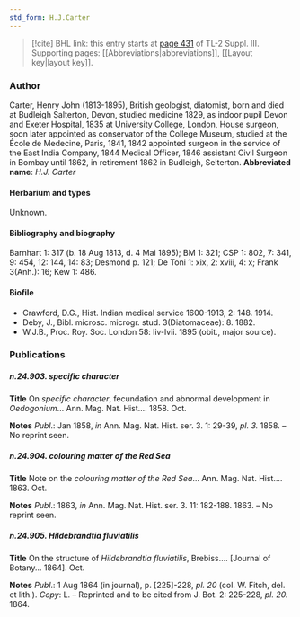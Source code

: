 ```yaml
---
std_form: H.J.Carter
---
```


> [!cite] BHL link: this entry starts at [page 431](https://www.biodiversitylibrary.org/page/33266738) of TL-2 Suppl. III.
> Supporting pages: [[Abbreviations|abbreviations]], [[Layout key|layout key]].

### Author

Carter, Henry John (1813-1895), British geologist, diatomist, born and died at Budleigh Salterton, Devon, studied medicine 1829, as indoor pupil Devon and Exeter Hospital, 1835 at University College, London, House surgeon, soon later appointed as conservator of the College Museum, studied at the École de Medecine, Paris, 1841, 1842 appointed surgeon in the service of the East India Company, 1844 Medical Officer, 1846 assistant Civil Surgeon in Bombay until 1862, in retirement 1862 in Budleigh, Selterton. 
**Abbreviated name**: *H.J. Carter*

#### Herbarium and types

Unknown.

#### Bibliography and biography

Barnhart 1: 317 (b. 18 Aug 1813, d. 4 Mai 1895); BM 1: 321; CSP 1: 802, 7: 341, 9: 454, 12: 144, 14: 83; Desmond p. 121; De Toni 1: xix, 2: xviii, 4: x; Frank 3(Anh.): 16; Kew 1: 486.

#### Biofile

- Crawford, D.G., Hist. Indian medical service 1600-1913, 2: 148. 1914.
- Deby, J., Bibl. microsc. microgr. stud. 3(Diatomaceae): 8. 1882.
- W.J.B., Proc. Roy. Soc. London 58: liv-lvii. 1895 (obit., major source).

### Publications

##### n.24.903. specific character

**Title**
On *specific character*, fecundation and abnormal development in *Oedogonium*... Ann. Mag. Nat. Hist.... 1858. Oct.

**Notes**
*Publ*.: Jan 1858, *in* Ann. Mag. Nat. Hist. ser. 3. 1: 29-39, *pl. 3.* 1858. – No reprint seen.

##### n.24.904. colouring matter of the Red Sea

**Title**
Note on the *colouring matter of the Red Sea*... Ann. Mag. Nat. Hist.... 1863. Oct.

**Notes**
*Publ*.: 1863, *in* Ann. Mag. Nat. Hist. ser. 3. 11: 182-188. 1863. – No reprint seen.

##### n.24.905. Hildebrandtia fluviatilis

**Title**
On the structure of *Hildebrandtia fluviatilis*, Brebiss.... \[Journal of Botany... 1864\]. Oct.

**Notes**
*Publ*.: 1 Aug 1864 (in journal), p. \[225\]-228, *pl. 20* (col. W. Fitch, del. et lith.). *Copy*: L. – Reprinted and to be cited from J. Bot. 2: 225-228, *pl. 20.* 1864.

